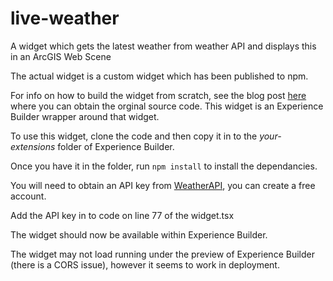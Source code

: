 # live-weather
A widget which gets the latest weather from weather API and displays this in an ArcGIS Web Scene

The actual widget is a custom widget which has been published to npm.

For info on how to build the widget from scratch, see the blog post [here](https://www.spatial-innovation.co.nz/post/esri-custom-widgets-part1) where you can obtain the orginal source code. This widget is an Experience Builder wrapper around that widget.

To use this widget, clone the code and then copy it in to the _your-extensions_ folder of Experience Builder.

Once you have it in the folder, run `npm install` to install the dependancies.

You will need to obtain an API key from [WeatherAPI](https://www.weatherapi.com/), you can create a free account.

Add the API key in to code on line 77 of the widget.tsx

The widget should now be available within Experience Builder.

The widget may not load running under the preview of Experience Builder (there is a CORS issue), however it seems to work in deployment.
